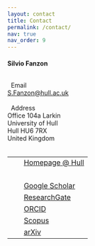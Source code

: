 ```yaml
---
layout: contact
title: Contact
permalink: /contact/
nav: true
nav_order: 9
---
```


<div>
    <h4 style="margin-bottom: 2rem;"><b>Silvio Fanzon</b></h4>
      <i class="fas fa-envelope" style="font-size: 1.3em;"></i> &nbsp;
      Email
      <br>
      <a href = "mailto: S.Fanzon@hull.ac.uk">S.Fanzon@hull.ac.uk</a>
      <br style="line-height: 1.5rem;"/>
      &nbsp;
      <br>    
      <i class="fas fa-map-marker-alt" style="font-size: 1.3em;"></i> &nbsp;
      Address
      <br>
      Office 104a Larkin
      <br>
      University of Hull
      <br>
      Hull HU6 7RX
      <br>
      United Kingdom
      <br style="line-height: 1.5rem;"/>
      &nbsp;
      <br>  
      <table>
        <tbody>
        <tr>
        <td> <i class="fas fa-briefcase" style="font-size: 1.3em;"></i> </td>
        <td> &nbsp; <a href = "https://www.hull.ac.uk/staff-directory/silvio-fanzon">Homepage @ Hull</a> </td>
        </tr>
        <tr>
        <td> &nbsp; </td>
        <td> &nbsp; </td>
        </tr>
        <tr>
        <td> <i class="ai ai-google-scholar-square" style="font-size: 1.6em;"></i> </td>
        <td> &nbsp; <a href="https://scholar.google.com/citations?user={{ site.scholar_userid }}">Google Scholar</a> </td>
        </tr>
        <tr>
        <td> <i class="ai ai-researchgate-square" style="font-size: 1.6em;"></i> </td>
        <td> &nbsp; <a href="https://www.researchgate.net/profile/{{site.research_gate_profile}}/">ResearchGate</a> </td>
        </tr>
        <tr>
        <td> <i class="ai ai-orcid-square" style="font-size: 1.6em;"></i> </td>
        <td> &nbsp; <a href="https://orcid.org/{{ site.orcid_id }}">ORCID</a> </td>
        </tr>
        <tr>
        <td> <i class="ai ai-scopus-square" style="font-size: 1.6em;"></i> </td>
        <td> &nbsp; <a href="https://www.scopus.com/authid/detail.uri?authorId={{site.scopus_id}}">Scopus</a> </td> 
        </tr>
        <tr>
        <td> <i class="ai ai-arxiv-square" style="font-size: 1.6em;"></i> </td>
        <td> &nbsp; <a href="https://arxiv.org/a/{{ site.arxiv_username }}">arXiv</a> </td> 
        </tr>
        </tbody>
        </table>
</div>  